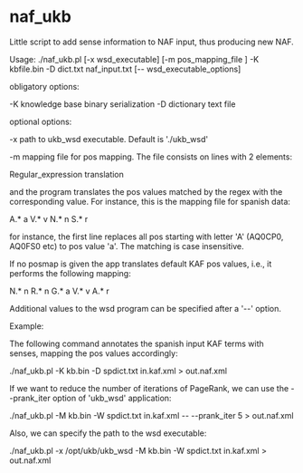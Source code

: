 naf_ukb
=======

Little script to add sense information to NAF input, thus producing new NAF.

Usage:
./naf_ukb.pl [-x wsd_executable] [-m pos_mapping_file ] -K kbfile.bin -D dict.txt naf_input.txt [-- wsd_executable_options]

obligatory options:

-K knowledge base binary serialization
-D dictionary text file

optional options:

-x path to ukb_wsd executable. Default is './ukb_wsd'

-m mapping file for pos mapping. The file consists on lines with 2 elements:

Regular_expression translation

   and the program translates the pos values matched by the regex with the
   corresponding value. For instance, this is the mapping file for spanish
   data:

A.*	a
V.*	v
N.*	n
S.*	r

   for instance, the first line replaces all pos starting with letter 'A'
   (AQ0CP0, AQ0FS0 etc) to pos value 'a'. The matching is case insensitive.

   If no posmap is given the app translates default KAF pos values, i.e., it
   performs the following mapping:

N.*	n
R.*	n
G.*	a
V.*	v
A.*	r


Additional values to the wsd program can be specified after a '--' option.

Example:

The following command annotates the spanish input KAF terms with senses,
mapping the pos values accordingly:

./naf_ukb.pl -K kb.bin -D spdict.txt in.kaf.xml > out.naf.xml

If we want to reduce the number of iterations of PageRank, we can use the
--prank_iter option of 'ukb_wsd' application:

./naf_ukb.pl -M kb.bin -W spdict.txt in.kaf.xml -- --prank_iter 5 > out.naf.xml

Also, we can specify the path to the wsd executable:

./naf_ukb.pl -x /opt/ukb/ukb_wsd -M kb.bin -W spdict.txt in.kaf.xml > out.naf.xml
